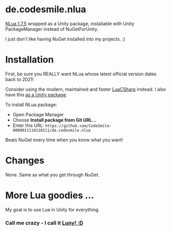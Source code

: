# de.codesmile.nlua
[NLua 1.7.5](https://github.com/NLua/NLua) wrapped as a Unity package, installable with Unity PackageManager instead of NuGetForUnity.

I just don't like having NuGet installed _into_ my projects. ;)

# Installation

First, be sure you REALLY want NLua whose latest official version dates back to 2021!

Consider using the modern, maintained and faster [LuaCSharp](https://github.com/nuskey8/Lua-CSharp) instead. I also have this [as a Unity package](https://github.com/CodeSmile-0000011110110111/de.codesmile.luacsharp).

To install NLua package:
- Open Package Manager
- Choose **Install package from Git URL...**
- Enter this URL: `https://github.com/CodeSmile-0000011110110111/de.codesmile.nlua`

Beats NuGet every time when you know what you want!

# Changes

None. Same as what you get through NuGet.

# More Lua goodies ...

My goal is to use Lua in Unity for everything.

### Call me crazy - I call it [Luny! :D](https://lunyscript.com/)
